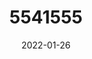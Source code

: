 ---
title: 5541555
date: 2022-01-26
draft: false
name: 甘城なつき
img_url: https://ae05.alicdn.com/kf/H0ddd010195184a20930fb581be758e15s.png
original_fn: DSCF0454.jpg
tags:
- 甘城なつき

---